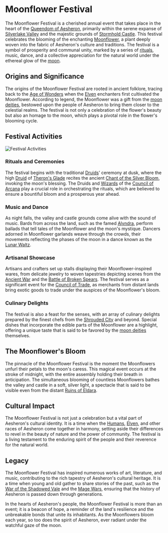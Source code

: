 # Moonflower Festival

The Moonflower Festival is a cherished annual event that takes place in the heart of the [Queendom of Aesheron](Queendom%20of%20Aesheron.md), primarily within the serene expanse of [Silverlake Valley](Silverlake%20Valley.md) and the majestic grounds of [Stormhold Castle](Stormhold%20Castle.md). This festival celebrates the blooming of the enchanting [Moonflower](Moonflower.md), a plant deeply woven into the fabric of Aesheron's culture and traditions. The festival is a symbol of prosperity and communal unity, marked by a series of [rituals](Rituals.md), music, dance, and a collective appreciation for the natural world under the ethereal glow of the [moon](Moon.md).

## Origins and Significance

The origins of the Moonflower Festival are rooted in ancient folklore, tracing back to the [Age of Wonders](Age%20of%20Wonders.md) when the [Elven](Elven.md) enchanters first cultivated the Moonflower. According to legend, the Moonflower was a gift from the [moon deities](Moon%20Deities.md), bestowed upon the people of Aesheron to bring them closer to the celestial realms. The festival is not only a celebration of the flower's beauty but also an homage to the moon, which plays a pivotal role in the flower's blooming cycle.

## Festival Activities

![Festival Activities](../../images/Moonflower%20Festival_S_Festival%20Activities.png)

### Rituals and Ceremonies

The festival begins with the traditional [Druids](Druids.md)' ceremony at dusk, where the high [Druid](Druid.md) of [Theron's Glade](Theron'S%20Glade.md) recites the ancient [Chant of the Silver Bloom](Chant%20of%20the%20Silver%20Bloom.md), invoking the moon's blessing. The Druids and [Wizards](Wizards.md) of the [Council of Arcana](Council%20of%20Arcana.md) play a crucial role in orchestrating the rituals, which are believed to ensure a bountiful bloom and a prosperous year ahead.

### Music and Dance

As night falls, the valley and castle grounds come alive with the sound of music. Bards from across the land, such as the famed [Alyndra](Alyndra.md), perform ballads that tell tales of the Moonflower and the moon's mystique. Dancers adorned in Moonflower garlands weave through the crowds, their movements reflecting the phases of the moon in a dance known as the [Lunar Waltz](Lunar%20Waltz.md).

### Artisanal Showcase

Artisans and crafters set up stalls displaying their Moonflower-inspired wares, from delicate jewelry to woven tapestries depicting scenes from the [Ancient War](Ancient%20War.md) and the [Battle of Broken Spears](Battle%20of%20Broken%20Spears.md). The festival serves as a significant event for the [Council of Trade](Council%20of%20Trade.md), as merchants from distant lands bring exotic goods to trade under the auspices of the Moonflower's bloom.

### Culinary Delights

The festival is also a feast for the senses, with an array of culinary delights prepared by the finest chefs from the [Shrouded City](Shrouded%20City.md) and beyond. Special dishes that incorporate the edible parts of the Moonflower are a highlight, offering a unique taste that is said to be favored by the [moon deities](Moon%20Deities.md) themselves.

## The Moonflower's Bloom

The pinnacle of the Moonflower Festival is the moment the Moonflowers unfurl their petals to the moon's caress. This magical event occurs at the stroke of midnight, with the entire assembly holding their breath in anticipation. The simultaneous blooming of countless Moonflowers bathes the valley and castle in a soft, silver light, a spectacle that is said to be visible even from the distant [Ruins of Eldara](Ruins%20of%20Eldara.md).

## Cultural Impact

The Moonflower Festival is not just a celebration but a vital part of Aesheron's cultural identity. It is a time when the [Humans](Humans.md), [Elven](Elven.md), and other races of Aesheron come together in harmony, setting aside their differences to revel in the beauty of nature and the power of community. The festival is a living testament to the enduring spirit of the people and their reverence for the natural world.

## Legacy

The Moonflower Festival has inspired numerous works of art, literature, and music, contributing to the rich tapestry of Aesheron's cultural heritage. It is a time when young and old gather to share stories of the past, such as the [War of the Shadowed Vale](War%20of%20the%20Shadowed%20Vale.md) and the [Mage Wars](Mage%20Wars.md), ensuring that the history of Aesheron is passed down through generations.

In the hearts of Aesheron's people, the Moonflower Festival is more than an event; it is a beacon of hope, a reminder of the land's resilience and the unbreakable bonds that unite its inhabitants. As the Moonflowers bloom each year, so too does the spirit of Aesheron, ever radiant under the watchful gaze of the moon.